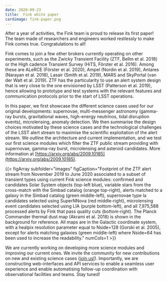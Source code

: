 ```yaml
---
date: 2020-09-23
title:  Fink white paper
cardimage: fink-paper.png
---
```


After a year of activities, the Fink team is proud to release its first paper! The team made of researchers and engineers worked restlessly to make Fink comes true. Congratulations to all!
<!--more-->

Fink comes to join a few other brokers currently operating on other experiments, such as the Zwicky Transient Facility (ZTF, Bellm et al. 2018) or the High cadence Transient Survey (HiTS, Förster et al. 2016). Among these are ALeRCE (Förster et al. 2020), Ampel (Nordin et al. 2019), Antares (Narayan et al. 2018), Lasair (Smith et al. 2019), MARS and SkyPortal (van der Walt et al. 2019). ZTF has the particularity to use an alert system design that is very close to the one envisioned by LSST (Patterson et al. 2019), hence allowing to prototype and test systems with the relevant features and communication protocols prior to the start of LSST operations. 

In this paper, we first showcase the different science cases used for our original developments: supernovae, multi-messenger astronomy (gamma-ray bursts, gravitational waves, high-energy neutrinos, tidal disruption events), microlensing, anomaly detection. We then summarise the design choices motivated by these science cases and the technological challenges of the LSST alert stream to maximise the scientific exploitation of the alert stream. We outline the architecture and current implementation, and we test our first science modules which filter the ZTF public stream providing with supernovae, gamma-ray burst, microlensing and asteroid candidates. More information at [https://arxiv.org/abs/2009.10185](https://arxiv.org/abs/2009.10185).

{{< figArray subfolder="images" figCaption="Footprint of the ZTF alert stream from November 2019 to June 2020 associated to a subset of transient types using current Fink science modules: confirmed and candidates Solar System objects (top-left blue), variable stars from the cross-match with the Simbad catalog (orange top-right), alerts matched to a galaxy in the Simbad catalog (green middle-left), supernovae type Ia candidates selected using SuperNNova (red middle-right), microlensing event candidates selected using LIA (purple bottom-left), and all 7,975,588 processed alerts by Fink that pass quality cuts (bottom-right). The Planck Commander thermal dust map (Akrami et al. 2018) is shown in the background for reference. All maps are in the Galactic coordinate system, with a healpix resolution parameter equal to Nside=128 (Gorski et al. 2005), except for alerts matching galaxies (green middle-left) where Nside=64 has been used to increase the readability." numCols=1 >}}

We are currently working on developing more science modules and improving our current ones. We invite the community for new contributions on new and existing science cases ([join us!](https://fink-broker.org/joining.html)). Importantly, we are constructing web-interfaces and API services to enable a seamless user experience and enable automatising follow-up coordination with observational facilities and teams. Stay tuned!
